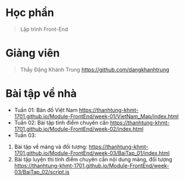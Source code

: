 # Học phần
> Lập trình Front-End

# Giảng viên
> Thầy Đặng Khánh Trung
> https://github.com/dangkhanhtrung

# Bài tập về nhà
- Tuần 01: Bản đồ Việt Nam https://thanhtung-khmt-1701.github.io/Module-FrontEnd/week-01/VietNam_Map/index.html
- Tuần 02: Bài tập tính điểm chuyên cần https://thanhtung-khmt-1701.github.io/Module-FrontEnd/week-02/index.html
- Tuần 03:
1. Bài tập về mảng và đối tượng: https://thanhtung-khmt-1701.github.io/Module-FrontEnd/week-03/BaiTap_01/index.html
2. Bài tập luyện thi tính điểm chuyên cần nội dung mảng, đối tượng https://thanhtung-khmt-1701.github.io/Module-FrontEnd/week-03/BaiTap_02/script.js
